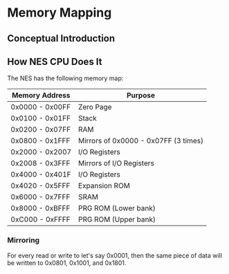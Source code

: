 # Memory Mapping

## Conceptual Introduction

## How NES CPU Does It

The NES has the following memory map:

|Memory Address|Purpose|
|--------------|-------|
|0x0000 - 0x00FF| Zero Page|
|0x0100 - 0x01FF| Stack|
|0x0200 - 0x07FF| RAM|
|0x0800 - 0x1FFF| Mirrors of 0x0000 - 0x07FF (3 times)|
|0x2000 - 0x2007| I/O Registers|
|0x2008 - 0x3FFF| Mirrors of I/O Registers|
|0x4000 - 0x401F| I/O Registers|
|0x4020 - 0x5FFF| Expansion ROM|
|0x6000 - 0x7FFF| SRAM|
|0x8000 - 0xBFFF| PRG ROM (Lower bank)|
|0xC000 - 0xFFFF| PRG ROM (Upper bank)|


### Mirroring

For every read or write to let's say 0x0001, then the same piece of data will be written to 0x0801, 0x1001, and 0x1801.

